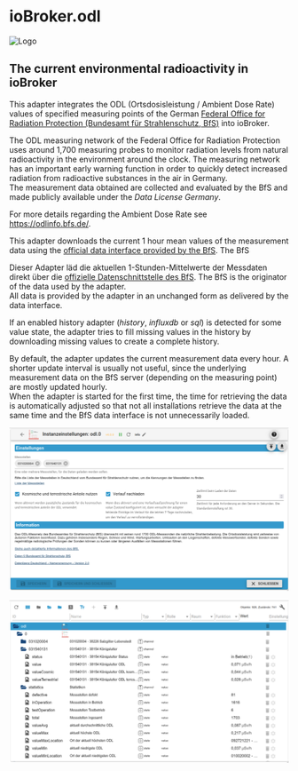 # ioBroker.odl

![Logo](../../admin/odl.png)

## The current environmental radioactivity in ioBroker

This adapter integrates the ODL (Ortsdosisleistung / Ambient Dose Rate) values of specified measuring points of the German [Federal Office for Radiation Protection (Bundesamt für Strahlenschutz, BfS)](https://www.bfs.de/) into ioBroker.

The ODL measuring network of the Federal Office for Radiation Protection uses around 1,700 measuring probes to monitor radiation levels from natural radioactivity in the environment around the clock. The measuring network has an important early warning function in order to quickly detect increased radiation from radioactive substances in the air in Germany.  
The measurement data obtained are collected and evaluated by the BfS and made publicly available under the _Data License Germany_.

For more details regarding the Ambient Dose Rate see <https://odlinfo.bfs.de/>.

This adapter downloads the current 1 hour mean values of the measurement data using the [official data interface provided by the BfS](https://odlinfo.bfs.de/ODL/EN/service/data-interface/data-interface_node.html). The BfS

Dieser Adapter läd die aktuellen 1-Stunden-Mittelwerte der Messdaten direkt über die [offizielle Datenschnittstelle des BfS](https://odlinfo.bfs.de/ODL/DE/service/datenschnittstelle/datenschnittstelle_node.html). The BfS is the originator of the data used by the adapter.  
All data is provided by the adapter in an unchanged form as delivered by the data interface.

If an enabled history adapter (_history_, _influxdb_ or _sql_) is detected for some value state, the adapter tries to fill missing values in the history by downloading missing values to create a complete history.

By default, the adapter updates the current measurement data every hour. A shorter update interval is usually not useful, since the underlying measurement data on the BfS server (depending on the measuring point) are mostly updated hourly.  
When the adapter is started for the first time, the time for retrieving the data is automatically adjusted so that not all installations retrieve the data at the same time and the BfS data interface is not unnecessarily loaded.

[![Screenshot 1](../ioBroker-odl-01.png)](../ioBroker-odl-01.png)

[![Screenshot 2](../ioBroker-odl-02.png)](../ioBroker-odl-02.png)
